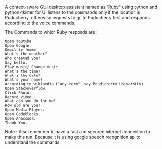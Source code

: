 A context-aware GUI desktop assistant named as "Ruby" using python and python-tkinter for UI listens to the commands only if the location is Puducherry, otherwise requests to go to Puducherry first and responds according to the voice commands.

The Commands to which Ruby responds are :

    Open Youtube
    Open Google
    Email to 'name'
    What's the weather?
    Who created you?
    Say hello.
    Play music/ Change music.
    What's the time?
    What's the date?
    What's your name?
    According to wikipedia ("any term", say Pondicherry University)
    Open Stackoverflow.
    Click Photo.
    Record Video.
    What can you do for me?
    How old are you?
    Open Media Player.
    Open Codeblocks.
    Open Anaconda.
    Thank You.
Note : Also remember to have a fast and secured internet connection to make this run. Because it is using google speech recognition api to understand the commands.
